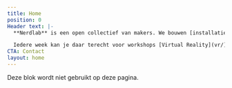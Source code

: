 ```yaml
---
title: Home
position: 0
Header text: |-
  **Nerdlab** is een open collectief van makers. We bouwen [installaties en machines](/projecten), organiseren [evenementen](/agenda) en veroveren de wereld. We hebben ook een [lab](/lab) in Gent waar iedereen welkom is.

  Iedere week kan je daar terecht voor workshops [Virtual Reality](vr/) of [Interface of things](iot/).
CTA: Contact
layout: home
---
```


Deze blok wordt niet gebruikt op deze pagina.

